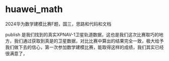 # huawei_math

2024华为数学建模比赛F题，国三，思路和代码和文档

publish 是我们找到的真实XPNAV-1卫星轨道数据，这也是我们这次比赛取巧的地方，我们通过获取到真是的卫星数据，对比比赛中算出的结果完全一致，极大给予我们做下去的信心，第一次参加数学建模比赛，能取得这样的成绩，我们其实已经很满意了，
